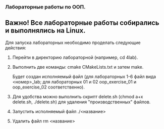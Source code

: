 ### Лабораторные работы по ООП.

## Важно! Все лабораторные работы собирались и выполнялись на Linux.

Для запуска лабораторных необходимо проделать следующие действия:

1) Перейти в директорию лабораторной (например, cd 4lab).

2) Выполнить две команды: cmake CMakeLists.txt и затем make.

   Будет создан исполняемый файл (для лабораторных 1-6 файл вида <номер>_lab; для лабораторных 01 и 02 oop_exercise_01 и oop_exercise_02 соответственно).
   
3) Для удобства можно выполнить скрипт delete.sh (chmod a+x delete.sh, ./delete.sh) для удаления "производственных" файлов.

4) Запустить исполняемый файл ./<название>

5) Удалить файл rm <название>

